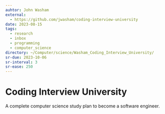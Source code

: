 ```yaml
---
auhtor: John Washam
external:
  - https://github.com/jwasham/coding-interview-university
date: 2023-08-15
tags:
  - research
  - inbox
  - programming
  - computer_science
directory: ~/Computer/science/Washam_Coding_Interview_University/
sr-due: 2023-10-06
sr-interval: 3
sr-ease: 250
---
```


# Coding Interview University

A complete computer science study plan to become a software engineer.
